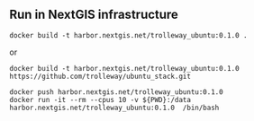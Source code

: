 


## Run in NextGIS infrastructure

```
docker build -t harbor.nextgis.net/trolleway_ubuntu:0.1.0 .
```
or
```
docker build -t harbor.nextgis.net/trolleway_ubuntu:0.1.0 https://github.com/trolleway/ubuntu_stack.git
```

```
docker push harbor.nextgis.net/trolleway_ubuntu:0.1.0
docker run -it --rm --cpus 10 -v ${PWD}:/data harbor.nextgis.net/trolleway_ubuntu:0.1.0  /bin/bash
```



